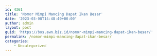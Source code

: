 ```yaml
---
id: 4361
title: 'Nomor Mimpi Mancing Dapat Ikan Besar'
date: '2023-03-08T14:48:49+00:00'
author: admin
layout: post
guid: 'https://bos.awn.biz.id/nomor-mimpi-mancing-dapat-ikan-besar/'
permalink: /nomor-mimpi-mancing-dapat-ikan-besar/
categories:
    - Uncategorized
---
```


